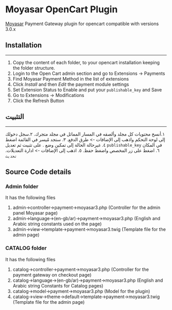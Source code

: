 # Moyasar OpenCart Plugin
[Moyasar](https://moyasar.com) Payment Gateway plugin for opencart compatible with versions 3.0.x

## Installation
------------------------------------------------------------------------
1. Copy the content of each folder, to your opencart installation keeping the folder structure.
2. Login to the Open Cart admin section and go to Extensions -> Payments
3. Find Moyasar Payment Method in the list of extensions
4. Click _Install_ and then _Edit_ the payment module settings
5. Set Extension Status to Enable and put your `publishable_key` and Save
6. Go to Extensions -> Modifications
7. Click the Refresh Button

## التثبيت
------------------------------------------------------------------------
١‫.‬أنسخ محتويات كل مجلد وألصقه في المسار المماثل في مجلد متجرك.
٢‫.‬سجل دخولك إلى لوحة التحكم واذهب إلى الإضافات -> طرق الدفع.
٣‫.‬ ستجد مُيسر في القائمة اضغط على تثبيت ثم تعديل ‪.‬
٤‫.‬ غيرحالة الحالة  إلى تمكين وضع `publishable_key` في المكان المخصص واضغط حفظ.
٥‫.‬ اذهب إلى الإضافات -> ادارة التعديلات‪.‬
٦‫.‬ اضغط على زر ‪`‬تحديث‪`‬

## Source Code details
### Admin folder
It has the following files
1. admin->controller->payment->moyasar3.php (Controller for the admin panel Moyasar page)
2. admin->language->(en-gb/ar)->payment->moyasar3.php (English and Arabic string constants used on the page)
3. admin->view->template->payment->moyasar3.twig (Template file for the admin page)

### CATALOG folder
It has the following files
1. catalog->controller->payment->moyasar3.php (Controller for the payment gateway on checkout page)
2. catalog->language->(en-gb/ar)->payment->moyasar3.php (English and Arabic string Constants for Catalog pages)
3. catalog->model->payment->moyasar3.php (Model for the plugin)
4. catalog->view->theme->default->template->payment->moyasar3.twig (Template file for the admin page)
